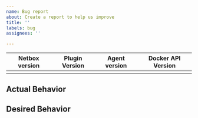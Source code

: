 ```yaml
---
name: Bug report
about: Create a report to help us improve
title: ''
labels: bug
assignees: ''

---
```


| Netbox version | Plugin Version | Agent version |  Docker API Version |
| --- | --- | --- | --- |
|  |  |  |  |

## Actual Behavior

## Desired Behavior
